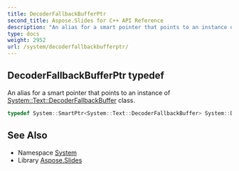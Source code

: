```yaml
---
title: DecoderFallbackBufferPtr
second_title: Aspose.Slides for C++ API Reference
description: "An alias for a smart pointer that points to an instance of System::Text::DecoderFallbackBuffer class."
type: docs
weight: 2952
url: /system/decoderfallbackbufferptr/
---
```

## DecoderFallbackBufferPtr typedef


An alias for a smart pointer that points to an instance of [System::Text::DecoderFallbackBuffer](../../system.text/decoderfallbackbuffer/) class.

```cpp
typedef System::SmartPtr<System::Text::DecoderFallbackBuffer> System::DecoderFallbackBufferPtr
```

## See Also

* Namespace [System](../)
* Library [Aspose.Slides](../../)